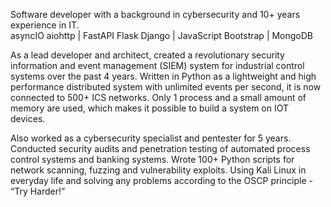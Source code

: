 Software developer with a background in cybersecurity and 10+ years experience in IT.  
asyncIO aiohttp | FastAPI Flask Django | JavaScript Bootstrap | MongoDB  

As a lead developer and architect, created a revolutionary security information and event management (SIEM) system for industrial control systems over the past 4 years. Written in Python as a lightweight and high performance distributed system with unlimited events per second, it is now connected to 500+ ICS networks. Only 1 process and a small amount of memory are used, which makes it possible to build a system on IOT devices.  

Also worked as a cybersecurity specialist and pentester for 5 years. Conducted security audits and penetration testing of automated process control systems and banking systems. Wrote 100+ Python scripts for network scanning, fuzzing and vulnerability exploits. Using Kali Linux in everyday life and solving any problems according to the OSCP principle - “Try Harder!”  

